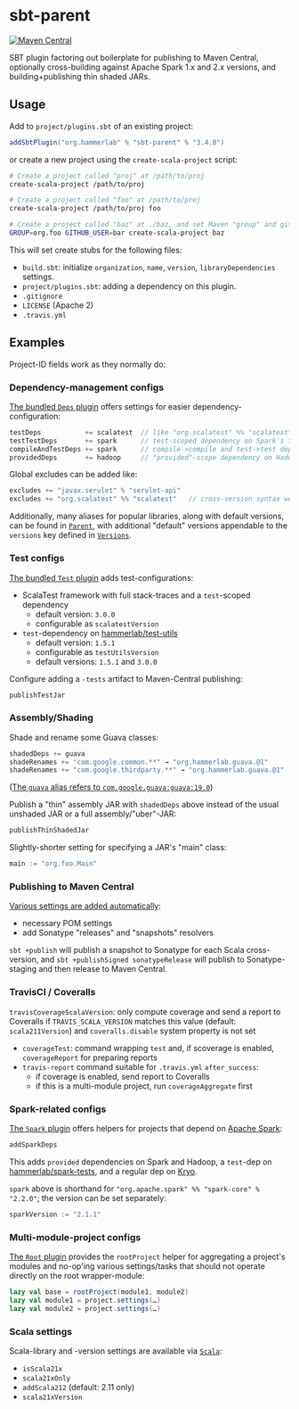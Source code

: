 # sbt-parent

[![Maven Central](https://img.shields.io/maven-central/v/org.hammerlab/sbt-parent.svg)](http://search.maven.org/#search%7Cga%7C1%7Csbt-parent)

SBT plugin factoring out boilerplate for publishing to Maven Central, optionally cross-building against Apache Spark 1.x and 2.x versions, and building+publishing thin shaded JARs.

## Usage

Add to `project/plugins.sbt` of an existing project:

```scala
addSbtPlugin("org.hammerlab" % "sbt-parent" % "3.4.0")
```

or create a new project using the `create-scala-project` script:

```bash
# Create a project called "proj" at /path/to/proj 
create-scala-project /path/to/proj      

# Create a project called "foo" at /path/to/proj
create-scala-project /path/to/proj foo  

# Create a project called "baz" at ./baz, and set Maven "group" and github-user to "org.foo" and "bar", resp.
GROUP=org.foo GITHUB_USER=bar create-scala-project baz
```

This will set create stubs for the following files:

- `build.sbt`: initialize `organization`, `name`, `version`, `libraryDependencies` settings.
- `project/plugins.sbt`: adding a dependency on this plugin.
- `.gitignore`
- `LICENSE` (Apache 2)
- `.travis.yml`

## Examples

Project-ID fields work as they normally do:

### Dependency-management configs

[The bundled `Deps` plugin](src/main/scala/org/hammerlab/sbt/plugin/Deps.scala) offers settings for easier dependency-configuration:

```scala
testDeps           += scalatest  // like "org.scalatest" %% "scalatest" % "3.0.0"; change version via scalatestVersion
testTestDeps       += spark      // test-scoped dependency on Spark's test JAR
compileAndTestDeps += spark      // compile->compile and test->test dependencies on Spark
providedDeps       += hadoop     // "provided"-scope dependency on Hadoop
```

Global excludes can be added like:

```scala
excludes += "javax.servlet" % "servlet-api"
excludes += "org.scalatest" %% "scalatest"   // cross-version syntax works!
```

Additionally, many aliases for popular libraries, along with default versions, can be found in [`Parent`](src/main/scala/org/hammerlab/sbt/plugin/Parent.scala), with additional "default" versions appendable to the `versions` key defined in [`Versions`](src/main/scala/org/hammerlab/sbt/plugin/Versions.scala).

### Test configs

[The bundled `Test` plugin](src/main/scala/org/hammerlab/sbt/plugin/Test.scala) adds test-configurations:

- ScalaTest framework with full stack-traces and a `test`-scoped dependency
	- default version: `3.0.0`
	- configurable as `scalatestVersion`
- `test`-dependency on [hammerlab/test-utils]()
	- default version: `1.5.1`
	- configurable as `testUtilsVersion`
  - default versions: `1.5.1` and `3.0.0`

Configure adding a `-tests` artifact to Maven-Central publishing:

```scala
publishTestJar
```

### Assembly/Shading

Shade and rename some Guava classes:

```scala
shadedDeps += guava
shadeRenames += "com.google.common.**" → "org.hammerlab.guava.@1"
shadeRenames += "com.google.thirdparty.**" → "org.hammerlab.guava.@1"
```

([The `guava` alias refers to `com.google.guava:guava:19.0`](src/main/scala/org/hammerlab/sbt/plugin/Parent.scala))

Publish a "thin" assembly JAR with `shadedDeps` above instead of the usual unshaded JAR or a full assembly/"uber"-JAR:

```scala
publishThinShadedJar
``` 

Slightly-shorter setting for specifying a JAR's "main" class:

```scala
main := "org.foo.Main"
```

### Publishing to Maven Central

[Various settings are added automatically](src/main/scala/org/hammerlab/sbt/plugin/Maven.scala):

- necessary POM settings
- add Sonatype "releases" and "snapshots" resolvers

`sbt +publish` will publish a snapshot to Sonatype for each Scala cross-version, and `sbt +publishSigned sonatypeRelease` will publish to Sonatype-staging and then release to Maven Central. 

### TravisCI / Coveralls

`travisCoverageScalaVersion`: only compute coverage and send a report to Coveralls if `TRAVIS_SCALA_VERSION` matches this value (default: `scala211Version`) and `coveralls.disable` system property is not set
- `coverageTest`: command wrapping `test` and, if scoverage is enabled, `coverageReport` for preparing reports
- `travis-report` command suitable for `.travis.yml` `after_success`:
	- if coverage is enabled, send report to Coveralls
	- if this is a multi-module project, run `coverageAggregate` first 

### Spark-related configs
[The `Spark` plugin](src/main/scala/org/hammerlab/sbt/plugin/Spark.scala) offers helpers for projects that depend on [Apache Spark](http://spark.apache.org/):

```scala
addSparkDeps
```

This adds `provided` dependencies on Spark and Hadoop, a `test`-dep on [hammerlab/spark-tests](https://github.com/hammerlab/spark-tests), and a regular dep on [Kryo]().

`spark` above is shorthand for `"org.apache.spark" %% "spark-core" % "2.2.0"`; the version can be set separately:

```scala
sparkVersion := "2.1.1"
```

### Multi-module-project configs

[The `Root` plugin](src/main/scala/org/hammerlab/sbt/plugin/Root.scala) provides the `rootProject` helper for aggregating a project's modules and no-op'ing various settings/tasks that should not operate directly on the root wrapper-module:

```scala
lazy val base = rootProject(module1, module2)
lazy val module1 = project.settings(…)
lazy val module2 = project.settings(…)
```


### Scala settings

Scala-library and -version settings are available via [`Scala`](src/main/scala/org/hammerlab/sbt/plugin/Scala.scala):

- `isScala21x`
- `scala21xOnly`
- `addScala212` (default: 2.11 only)
- `scala21xVersion`
